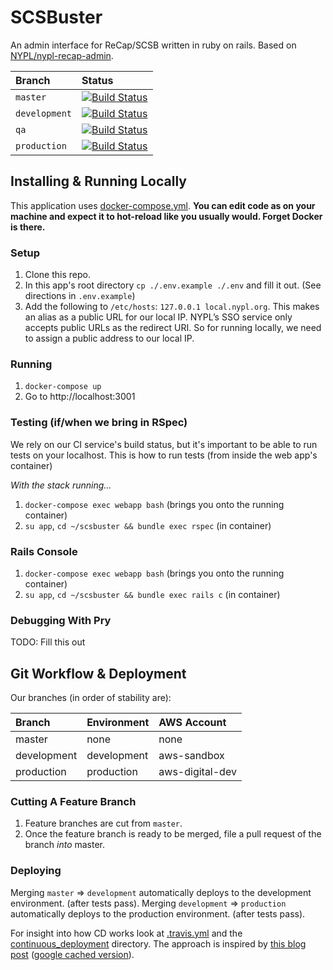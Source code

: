# SCSBuster
An admin interface for ReCap/SCSB written in ruby on rails. Based on [NYPL/nypl-recap-admin](https://github.com/NYPL/nypl-recap-admin).

| Branch        | Status                                                                                                               |
|:--------------|:---------------------------------------------------------------------------------------------------------------------|
| `master`      | [![Build Status](https://travis-ci.org/NYPL/scsbuster.svg?branch=master)](https://travis-ci.org/NYPL/scsbuster)      |
| `development` | [![Build Status](https://travis-ci.org/NYPL/scsbuster.svg?branch=development)](https://travis-ci.org/NYPL/scsbuster) |
| `qa`          | [![Build Status](https://travis-ci.org/NYPL/scsbuster.svg?branch=qa)](https://travis-ci.org/NYPL/scsbuster)          |
| `production`  | [![Build Status](https://travis-ci.org/NYPL/scsbuster.svg?branch=production)](https://travis-ci.org/NYPL/scsbuster)  |

## Installing & Running Locally

This application uses [docker-compose.yml](./docker-compose.yml).
**You can edit code as on your machine and expect it to hot-reload like you usually would.
Forget Docker is there.**

### Setup

1. Clone this repo.
1. In this app's root directory `cp ./.env.example ./.env` and fill it out. (See directions in `.env.example`)
1. Add the following to `/etc/hosts`: `127.0.0.1 local.nypl.org`. This makes an alias as a public URL for our local IP. NYPL’s SSO service only accepts public URLs as the redirect URI. So for running locally, we need to assign a public address to our local IP.

### Running

1. `docker-compose up`
1. Go to http://localhost:3001

### Testing (if/when we bring in RSpec)

We rely on our CI service's build status, but it's important to be able to run
tests on your localhost. This is how to run tests (from inside the web app's container)

_With the stack running..._

1.  `docker-compose exec webapp bash` (brings you onto the running container)
1.  `su app`, `cd ~/scsbuster && bundle exec rspec` (in container)

### Rails Console

1.  `docker-compose exec webapp bash` (brings you onto the running container)
1.  `su app`, `cd ~/scsbuster && bundle exec rails c` (in container)

### Debugging With Pry

TODO: Fill this out

## Git Workflow & Deployment

Our branches (in order of stability are):

| Branch      | Environment | AWS Account     |
|:------------|:------------|:----------------|
| master      | none        | none            |
| development | development | aws-sandbox     |
| production  | production  | aws-digital-dev |


### Cutting A Feature Branch

1. Feature branches are cut from `master`.
2. Once the feature branch is ready to be merged, file a pull request of the branch _into_ master.

### Deploying

Merging `master` => `development` automatically deploys to the development environment. (after tests pass).
Merging `development` => `production` automatically deploys to the production environment. (after tests pass).

For insight into how CD works look at [.travis.yml](./.travis.yml) and the
[continuous_deployment](./continuous_deployment) directory.
The approach is inspired by [this blog post](https://dev.mikamai.com/2016/05/17/continuous-delivery-with-travis-and-ecs/) ([google cached version](https://webcache.googleusercontent.com/search?q=cache:NodZ-GZnk6YJ:https://dev.mikamai.com/2016/05/17/continuous-delivery-with-travis-and-ecs/+&cd=1&hl=en&ct=clnk&gl=us&client=firefox-b-1-ab)).
